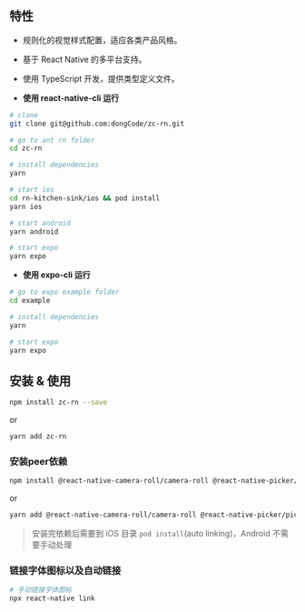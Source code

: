 


## 特性

- 规则化的视觉样式配置，适应各类产品风格。
- 基于 React Native 的多平台支持。
- 使用 TypeScript 开发，提供类型定义文件。

 - **使用 react-native-cli 运行**

```bash
# clone
git clone git@github.com:dongCode/zc-rn.git

# go to ant rn folder
cd zc-rn

# install dependencies
yarn

# start ios
cd rn-kitchen-sink/ios && pod install
yarn ios

# start android
yarn android

# start expo
yarn expo
```

 - **使用 expo-cli 运行**

```bash
# go to expo example folder
cd example

# install dependencies
yarn

# start expo
yarn expo
```

## 安装 & 使用

```bash
npm install zc-rn --save
```

or

```bash
yarn add zc-rn
```

### 安装peer依赖

```bash
npm install @react-native-camera-roll/camera-roll @react-native-picker/picker @react-native-community/segmented-control @react-native-community/slider react-native-gesture-handler
```

or

```bash
yarn add @react-native-camera-roll/camera-roll @react-native-picker/picker @react-native-community/segmented-control @react-native-community/slider react-native-gesture-handler
```

> 安装完依赖后需要到 iOS 目录 `pod install`(auto linking)，Android 不需要手动处理

### 链接字体图标以及自动链接

```bash
# 手动链接字体图标
npx react-native link
```


